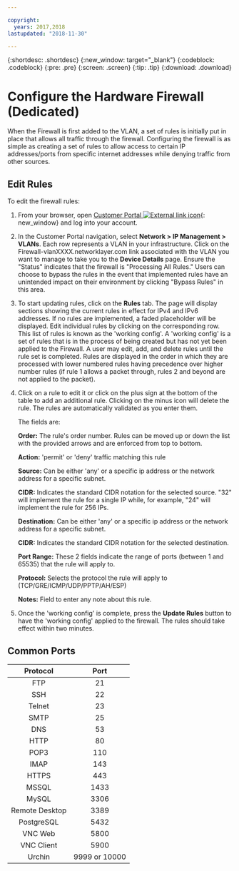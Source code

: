 ```yaml
---

copyright:
  years: 2017,2018
lastupdated: "2018-11-30"

---
```


{:shortdesc: .shortdesc}
{:new_window: target="_blank"}
{:codeblock: .codeblock}
{:pre: .pre}
{:screen: .screen}
{:tip: .tip}
{:download: .download}

# Configure the Hardware Firewall (Dedicated)

When the Firewall is first added to the VLAN, a set of rules is initially put in place that allows all traffic through the firewall. Configuring the firewall is as simple as creating a set of rules to allow access to certain IP addresses/ports from specific internet addresses while denying traffic from other sources.

## Edit Rules

To edit the firewall rules:

1. From your browser, open [Customer Portal ![External link icon](../../icons/launch-glyph.svg "External link icon")](https://control.softlayer.com/){: new_window} and log into your account.
2. In the Customer Portal navigation, select **Network > IP Management > VLANs**. Each row represents a VLAN in your infrastructure.  Click on the Firewall-vlanXXXX.networklayer.com link associated with the VLAN you want to manage to take you to the **Device Details** page. Ensure the "Status" indicates that the firewall is "Processing All Rules."  Users can choose to bypass the rules in the event that implemented rules have an unintended impact on their environment by clicking "Bypass Rules" in this area.
3. To start updating rules, click on the **Rules** tab. The page will display sections showing the current rules in effect for IPv4 and IPv6 addresses.  If no rules are implemented, a faded placeholder will be displayed.  Edit individual rules by clicking on the corresponding row.  This list of rules is known as the 'working config'. A 'working config' is a set of rules that is in the process of being created but has not yet been applied to the Firewall. A user may edit, add, and delete rules until the rule set is completed.  Rules are displayed in the order in which they are processed with lower numbered rules having precedence over higher number rules (if rule 1 allows a packet through, rules 2 and beyond are not applied to the packet).
4. Click on a rule to edit it or click on the plus sign at the bottom of the table to add an additional rule. Clicking on the minus icon will delete the rule. The rules are automatically validated as you enter them.

    The fields are:

    **Order:** The rule's order number. Rules can be moved up or down the list with the provided arrows and are enforced from top to bottom.

    **Action:** 'permit' or 'deny' traffic matching this rule

    **Source:** Can be either 'any' or a specific ip address or the network address for a specific subnet.

    **CIDR:** Indicates the standard CIDR notation for the selected source.  "32" will implement the rule for a single IP while, for example, "24" will implement the rule for 256 IPs.

    **Destination:** Can be either 'any' or a specific ip address or the network address for a specific subnet.

    **CIDR:** Indicates the standard CIDR notation for the selected destination.

    **Port Range:** These 2 fields indicate the range of ports (between 1 and 65535) that the rule will apply to.

    **Protocol:** Selects the protocol the rule will apply to (TCP/GRE/ICMP/UDP/PPTP/AH/ESP)

    **Notes:** Field to enter any note about this rule.
    
5. Once the 'working config' is complete, press the **Update Rules** button to have the 'working config' applied to the firewall. The rules should take effect within two minutes.

## Common Ports

| Protocol | Port |
| :-----: | :-----: |
| FTP | 21 |
| SSH | 22 |
| Telnet | 23 |
| SMTP | 25 |
| DNS | 53 |
| HTTP | 80 |
| POP3 | 110 |
| IMAP | 143 |
| HTTPS | 443 |
| MSSQL | 1433 |
| MySQL | 3306 |
| Remote Desktop | 3389 |
| PostgreSQL | 5432 |
| VNC Web | 5800 |
| VNC Client | 5900 |
| Urchin | 9999 or 10000 ||